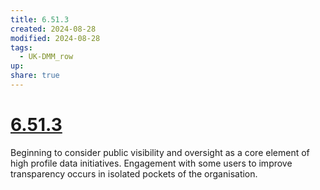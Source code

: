 ```yaml
---
title: 6.51.3
created: 2024-08-28
modified: 2024-08-28
tags:
  - UK-DMM_row
up: 
share: true
---
```

# [6.51.3](6.51.3.md)

Beginning to consider public visibility and oversight as a core element of high profile data initiatives. Engagement with some users to improve transparency occurs in isolated pockets of the organisation.
